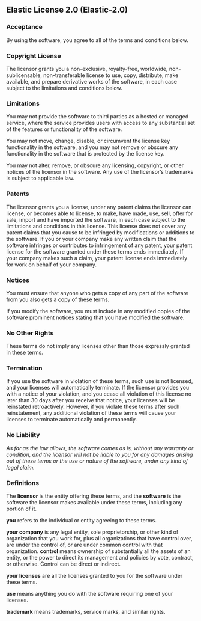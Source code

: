 ## Elastic License 2.0 (Elastic-2.0)

### Acceptance

By using the software, you agree to all of the terms and conditions below.

### Copyright License

The licensor grants you a non-exclusive, royalty-free, worldwide,
non-sublicensable, non-transferable license to use, copy, distribute, make
available, and prepare derivative works of the software, in each case subject to
the limitations and conditions below.

### Limitations

You may not provide the software to third parties as a hosted or managed
service, where the service provides users with access to any substantial set of
the features or functionality of the software.

You may not move, change, disable, or circumvent the license key functionality
in the software, and you may not remove or obscure any functionality in the
software that is protected by the license key.

You may not alter, remove, or obscure any licensing, copyright, or other notices
of the licensor in the software. Any use of the licensor’s trademarks is subject
to applicable law.

### Patents

The licensor grants you a license, under any patent claims the licensor can
license, or becomes able to license, to make, have made, use, sell, offer for
sale, import and have imported the software, in each case subject to the
limitations and conditions in this license. This license does not cover any
patent claims that you cause to be infringed by modifications or additions to
the software. If you or your company make any written claim that the software
infringes or contributes to infringement of any patent, your patent license for
the software granted under these terms ends immediately. If your company makes
such a claim, your patent license ends immediately for work on behalf of your
company.

### Notices

You must ensure that anyone who gets a copy of any part of the software from you
also gets a copy of these terms.

If you modify the software, you must include in any modified copies of the
software prominent notices stating that you have modified the software.

### No Other Rights

These terms do not imply any licenses other than those expressly granted in
these terms.

### Termination

If you use the software in violation of these terms, such use is not licensed,
and your licenses will automatically terminate. If the licensor provides you
with a notice of your violation, and you cease all violation of this license no
later than 30 days after you receive that notice, your licenses will be
reinstated retroactively. However, if you violate these terms after such
reinstatement, any additional violation of these terms will cause your licenses
to terminate automatically and permanently.

### No Liability

_As far as the law allows, the software comes as is, without any warranty or
condition, and the licensor will not be liable to you for any damages arising
out of these terms or the use or nature of the software, under any kind of legal
claim._

### Definitions

The **licensor** is the entity offering these terms, and the **software** is the
software the licensor makes available under these terms, including any portion
of it.

**you** refers to the individual or entity agreeing to these terms.

**your company** is any legal entity, sole proprietorship, or other kind of
organization that you work for, plus all organizations that have control over,
are under the control of, or are under common control with that organization.
**control** means ownership of substantially all the assets of an entity, or the
power to direct its management and policies by vote, contract, or otherwise.
Control can be direct or indirect.

**your licenses** are all the licenses granted to you for the software under
these terms.

**use** means anything you do with the software requiring one of your licenses.

**trademark** means trademarks, service marks, and similar rights.
